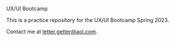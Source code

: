 UX/UI Bootcamp

This is a practice repository for the UX/UI Bootcamp Spring 2023.

Contact me at letter.getter@aol.com.
